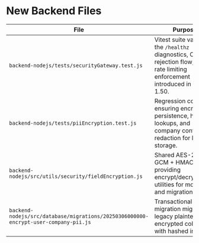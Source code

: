 # New Backend Files

| File | Purpose |
|------|---------|
| `backend-nodejs/tests/securityGateway.test.js` | Vitest suite validating the `/healthz` diagnostics, CORS rejection flow, and rate limiting enforcement introduced in Version 1.50. |
| `backend-nodejs/tests/piiEncryption.test.js` | Regression coverage ensuring encrypted persistence, hash lookups, and company contact redaction for PII storage. |
| `backend-nodejs/src/utils/security/fieldEncryption.js` | Shared AES-256-GCM + HMAC helper providing encrypt/decrypt/hash utilities for models and migrations. |
| `backend-nodejs/src/database/migrations/20250306000000-encrypt-user-company-pii.js` | Transactional migration migrating legacy plaintext PII to encrypted columns with hashed indices. |
